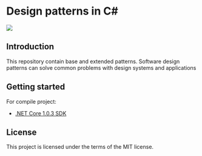 Design patterns in C#
===================
[![](https://ci.appveyor.com/api/projects/status/w6athnghpv7k0h51)](https://ci.appveyor.com/project/alexcmd/csharp-design-patterns)

## Introduction
This repository contain base and extended patterns. 
Software design patterns can solve common problems with design systems and applications

## Getting started
For compile project:

 - [.NET Core 1.0.3 SDK](https://go.microsoft.com/fwlink/?LinkID=836281) 

## License
This project is licensed under the terms of the MIT license.

